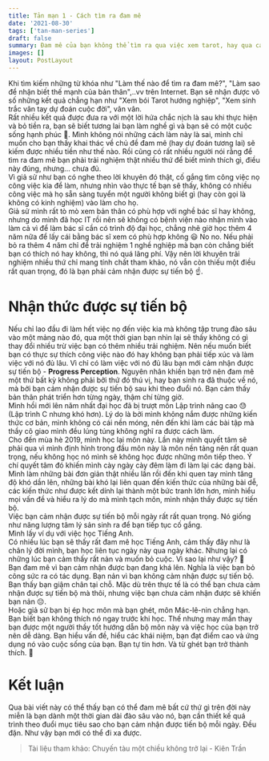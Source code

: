 ```yaml
---
title: Tản mạn 1 - Cách tìm ra đam mê
date: '2021-08-30'
tags: ['tan-man-series']
draft: false
summary: Đam mê của bạn không thể tìm ra qua việc xem tarot, hay qua các bài kiểm tra tính cách, sinh trắc vân tay, mà nó đơn giản là một hiện tượng tâm lý
images: []
layout: PostLayout
---
```


Khi tìm kiếm những từ khóa như "Làm thế nào để tìm ra đam mê?", "Làm sao để nhận biết thế mạnh của bản thân",..vv trên Internet. Bạn sẽ nhận được vô số những kết quả chẳng hạn như "Xem bói Tarot hướng nghiệp", "Xem sinh trắc vân tay dự đoán cuộc đời", vân vân. \
Rất nhiều kết quả được đưa ra với một lời hứa chắc nịch là sau khi thực hiện và bỏ tiền ra, bạn sẽ biết tương lai bạn làm nghề gì và bạn sẽ có một cuộc sống hạnh phúc 💩. Mình không nói những cách làm này là sai, mình chỉ muốn cho bạn thấy khai thác về chủ đề đam mê (hay dự đoán tương lai) sẽ kiếm được nhiều tiền như thế nào. Rồi cũng có rất nhiều người nói rằng để tìm ra đam mê bạn phải trải nghiệm thật nhiều thứ để biết mình thích gì, điều này đúng, nhưng... chưa đủ. \
Vì giả sử như bạn có nghe theo lời khuyên đó thật, cố gắng tìm công việc nọ công việc kia để làm, nhưng nhìn vào thực tế bạn sẽ thấy, không có nhiều công việc mà họ sẵn sàng tuyển một người không biết gì (hay còn gọi là không có kinh nghiệm) vào làm cho họ. \
Giả sử mình rất tò mò xem bản thân có phù hợp với nghề bác sĩ hay không, nhưng do mình đã học IT rồi nên sẽ không có bệnh viện nào nhận mình vào làm cả vì để làm bác sĩ cần có trình độ đại học, chẳng nhẽ giờ học thêm 4 năm nữa để lấy cái bằng bác sĩ xem có phù hợp không 😃 No no. Nếu phải bỏ ra thêm 4 năm chỉ để trải nghiệm 1 nghề nghiệp mà bạn còn chẳng biết bạn có thích nó hay không, thì nó quá lãng phí. Vậy nên lời khuyên trải nghiệm nhiều thứ chỉ mang tính chất tham khảo, nó vẫn còn thiếu một điều rất quan trọng, đó là bạn phải cảm nhận được sự tiến bộ ☝️.

# Nhận thức được sự tiến bộ

Nếu chỉ lao đầu đi làm hết việc nọ đến việc kia mà không tập trung đào sâu vào một mảng nào đó, qua một thời gian bạn nhìn lại sẽ thấy không có gì thay đổi nhiều trừ việc bạn có thêm nhiều trải nghiệm. Nên nếu muốn biết bạn có thực sự thích công việc nào đó hay không bạn phải tiếp xúc và làm việc với nó đủ lâu. Vì chỉ có làm việc với nó đủ lâu bạn mới cảm nhận được sự tiến bộ - **Progress Perception**. 
Nguyên nhân khiến bạn trở nên đam mê một thứ bất kỳ không phải bởi thứ đó thú vị, hay bạn sinh ra đã thuộc về nó, mà bởi bạn cảm nhận được sự tiến bộ sau khi theo đuổi nó. Bạn cảm thấy bản thân phát triển hơn từng ngày, thậm chí từng giờ. \
Mình hồi mới lên năm nhất đại học đã bị trượt môn Lập trình nâng cao 😓 (Lập trình C nhưng khó hơn). Lý do là bởi mình không nắm được những kiến thức cơ bản, mình không có cái nền móng, nên đến khi làm các bài tập mà thầy cô giao mình đều lúng túng không nghĩ ra được cách làm. \
Cho đến mùa hè 2019, mình học lại môn này. Lần này mình quyết tâm sẽ phải qua vì mình định hình trong đầu môn này là môn nền tảng nên rất quan trọng, nếu không học nó mình sẽ không học được những môn tiếp theo. Ý chí quyết tâm đó khiến mình cày ngày cày đêm làm đi làm lại các dạng bài. Mình làm những bài đơn giản thật nhiều lần rồi đến khi quen tay mình tăng độ khó dần lên, những bài khó lại liên quan đến kiến thức của những bài dễ, các kiến thức như được kết dính lại thành một bức tranh lớn hơn, mình hiểu mọi vấn đề và hiểu ra lý do mà mình tạch môn, mình nhận thấy được sự tiến bộ. \
Việc bạn cảm nhận được sự tiến bộ mỗi ngày rất rất quan trọng. Nó giống như năng lượng tâm lý sản sinh ra để bạn tiếp tục cố gắng. \
Mình lấy ví dụ với việc học Tiếng Anh. \
Có nhiều lúc bạn sẽ thấy rất đam mê học Tiếng Anh, cảm thấy đây như là chân lý đời mình, bạn học liên tục ngày này qua ngày khác. Nhưng lại có những lúc bạn cảm thấy rất nản và muốn bỏ cuộc. Vì sao lại như vậy? 🧐 \
Bạn đam mê vì bạn cảm nhận được bạn đang khá lên. Nghĩa là việc bạn bỏ công sức ra có tác dụng. Bạn nản vì bạn không cảm nhận được sự tiến bộ. Bạn thấy bạn giậm chân tại chỗ. Mặc dù trên thực tế là có thể bạn chưa cảm nhận được sự tiến bộ mà thôi, nhưng việc bạn chưa cảm nhận được sẽ khiến bạn nản 😔. \
Hoặc giả sử bạn bị ép học môn mà bạn ghét, môn Mác-lê-nin chẳng hạn. Bạn biết bạn không thích nó ngay trước khi học. Thế nhưng may mắn thay bạn được một người thầy tốt hướng dẫn bộ môn này và việc học của bạn trở nên dễ dàng. Bạn hiểu vấn đề, hiểu các khái niệm, bạn đạt điểm cao và ứng dụng nó vào cuộc sống của bạn. Bạn tự tin hơn. Và từ ghét bạn trở thành thích. 💪

# Kết luận
Qua bài viết này có thể thấy bạn có thể đam mê bất cứ thứ gì trên đời này miễn là bạn dành một thời gian dài đào sâu vào nó, bạn cần thiết kế quá trình theo đuổi mục tiêu sao cho bạn cảm nhận được tiến bộ mỗi ngày. Đều đặn. Như vậy bạn mới có thể đi xa được.

> Tài liệu tham khảo: Chuyến tàu một chiều không trở lại - Kiên Trần